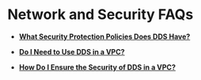 # Network and Security FAQs<a name="en-us_topic_0045030646"></a>

-   **[What Security Protection Policies Does DDS Have?](what-security-protection-policies-does-dds-have.md)**  

-   **[Do I Need to Use DDS in a VPC?](do-i-need-to-use-dds-in-a-vpc.md)**  

-   **[How Do I Ensure the Security of DDS in a VPC?](how-do-i-ensure-the-security-of-dds-in-a-vpc.md)**  


